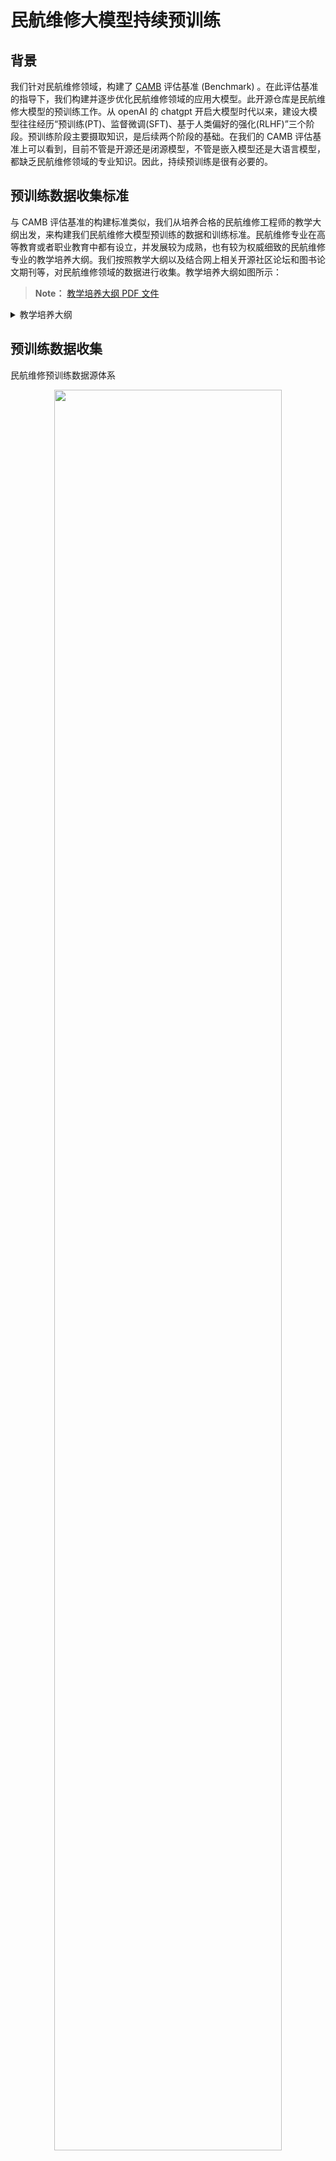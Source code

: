 # 民航维修大模型持续预训练
## 背景
我们针对民航维修领域，构建了 [CAMB](https://github.com/CamLLM/CamBenchmark) 评估基准 (Benchmark) 。在此评估基准的指导下，我们构建并逐步优化民航维修领域的应用大模型。此开源仓库是民航维修大模型的预训练工作。从 openAI 的 chatgpt 开启大模型时代以来，建设大模型往往经历“预训练(PT)、监督微调(SFT)、基于人类偏好的强化(RLHF)”三个阶段。预训练阶段主要摄取知识，是后续两个阶段的基础。在我们的 CAMB 评估基准上可以看到，目前不管是开源还是闭源模型，不管是嵌入模型还是大语言模型，都缺乏民航维修领域的专业知识。因此，持续预训练是很有必要的。

## 预训练数据收集标准
与 CAMB 评估基准的构建标准类似，我们从培养合格的民航维修工程师的教学大纲出发，来构建我们民航维修大模型预训练的数据和训练标准。民航维修专业在高等教育或者职业教育中都有设立，并发展较为成熟，也有较为权威细致的民航维修专业的教学培养大纲。我们按照教学大纲以及结合网上相关开源社区论坛和图书论文期刊等，对民航维修领域的数据进行收集。教学培养大纲如图所示：

> **Note：**
> [教学培养大纲 PDF 文件](pt_data_collect/飞行器维修工程技术专业教学标准（高等职业教育本科）.pdf)

<details>
<summary>教学培养大纲</summary>
<p align="center"> <img src="images/syllabus_1.png" style="width: 85%;" id="title-icon"></p>
<p align="center"> <img src="images/syllabus_2.png" style="width: 85%;" id="title-icon"></p>
<p align="center"> <img src="images/syllabus_3.png" style="width: 85%;" id="title-icon"></p>
</details>

## 预训练数据收集
民航维修预训练数据源体系
<p align="center"> <img src="images/data_source.png" style="width: 85%;" id="title-icon"></p>

### 民航维修开设课程教材
1. 根据大纲，获取开设民航维修专业的相关院校教材:

    > **Note：**
    > [民航英语教材-辞典-对齐术语 PDF 目录](pt_data_collect/民航英语教材&辞典&对齐术语/)
    
    <details>
    <summary>开设课程(点击查看图片)</summary>
    <p align="center"> <img src="images/course.png" style="width: 85%;" id="title-icon"></p>
    </details>  

### 民航维修执照考试教材及ATA教材
1. 最新修订的关于发布民用航空器维修基础（M1-M6）系列教材

    > **Note：**
    > [民航维修执照中文教材 PDF 目录](pt_data_collect/CAMAC民用航空器维修人员执照培训教材/) &
    > [FAA执照英文教材 PDF 目录](pt_data_collect/FAA执照教材/)

    <details>
    <summary>执照教材(点击查看图片)</summary>
    <p align="center"> <img src="images/license.png" style="width: 85%;" id="title-icon"></p>
    </details>

2. ATA教材

    > **Note：**
    > [ATA00~ATA30 737NG机型中文版教材 PDF 目录](pt_data_collect/ATA00~ATA30%20737NG机型中文版教材/) &
    > [ATA31~ATA80 737NG机型中文版教材 PDF 目录](pt_data_collect/ATA31~ATA80%20737NG机型中文版教材/)

    <details>
    <summary>ATA教材(点击查看图片)</summary>
    <p align="center"> <img src="images/ATA.png" style="width: 85%;" id="title-icon"></p>
    </details>

### 相关论文、期刊、图书等
1. 知网、万方等相关主题检索，示例如下图：

    > **Note：**
    > [民航维修论文及期刊 PDF 目录](pt_data_collect/民航维修论文及期刊/)

    <details>
    <summary>论文(点击查看图片)</summary>
    <p align="center"> <img src="images/paper.png" style="width: 85%;" id="title-icon"></p>
    </details>

2. 期刊，如《航空维修与工程》

    <details>
    <summary>期刊(点击查看图片)</summary>
    <p align="center"> <img src="images/journal.png" style="width: 85%;" id="title-icon"></p>
    </details>

3. 相关经典民航维修图书等，如《波音737NG飞机系统》、《民航机务英语教程》等

    <details>
    <summary>经典图书(点击查看图片)</summary>
    <p align="center"> <img src="images/books.png" style="width: 85%;" id="title-icon"></p>
    </details>

### 官方维修手册及专业培训资料课件
1. 波音飞机 FIM 手册、空客飞机 TSM 手册、ATA 手册等

    > **Note：**
    > [波音 FIM 手册](pt_data_collect/波音FIM手册/) &
    > [空客 TSM 手册](pt_data_collect/空客TSM手册/) &
    > [波音747-400英文 AMM 手册](pt_data_collect/波音747-400英文AMM手册/)


    <details>
    <summary>各类手册(点击查看图片)</summary>
    <p align="center"> <img src="images/manual.png" style="width: 85%;" id="title-icon"></p>
    </details>

2. 培训资料课件(PDF、Word、PPT等格式)

    <details>
    <summary>各类教辅讲义等(点击查看图片)</summary>
    <p align="center"> <img src="images/teaching_materials.png" style="width: 85%;" id="title-icon"></p>
    </details>

### 网上开源数据
1. 相关优质的开源社区，如机务在线论坛

    <details>
    <summary>机务在线论坛(点击查看图片)</summary>
    <p align="center"> <img src="images/airacm.png" style="width: 85%;" id="title-icon"></p>
    </details>

2. 相关优质公众号文章等

    <details>
    <summary>开源高质量领域文章(点击查看图片)</summary>
    <p align="center"> <img src="images/wechat_blog.png" style="width: 85%;" id="title-icon"></p>
    </details>

### 合成数据
利用多模态大模型，针对含图量较高的数据进行文本合成，进一步挖掘利用图片、视频中的民航维修相关的知识。
1. 民航维修相关的实操视频，进行视频理解并文本生成

    <details>
    <summary>视频理解(点击查看图片)</summary>
    <p align="center"> <img src="images/video.png" style="width: 85%;" id="title-icon"></p>
    </details>

2. 民航维修相关的原理图、结构图等，进行图片理解并文本生成

    <details>
    <summary>图片理解(点击查看图片)</summary>
    <p align="center"> <img src="images/principle.png" style="width: 85%;" id="title-icon"></p>
    </details>

## 预训练数据获取

### 多模态大模型
从多个维度、多个渠道收集到的民航维修相关数据格式多样繁杂。除了 PDF、PPT、Word、网页H5等文件格式外，版式更是复杂多变，这给 OCR 带来一定困难。然而最近一段时间，多模态大模型进展迅速。为了尽快拿到较高质量的 OCR 文本数据，采用 prompt 指令工程 + 多模态大模型的文本获取方法。
    <p align="center"> <img src="images/show_ocr.png" style="width: 105%;" id="title-icon"></p>

获取 OCR 文本的脚本：[get_ocr_text_by_lmm.py]("scripts/get_ocr_text_by_lmm.py")

## 预训练数据清洗

根据不同数据源以及相应的格式及版式，随机分层抽样，分别构建 500 左右的清洗策略的探索集和 200 左右的清洗策略的评估集。针对预训练数据的清洗策略，不断迭代地进行探索和评估。

### 问题暴露 & 指令 Prompt 调优
不断的根据多模态大模型解析出来的 OCR 的文本存在的问题，在 500 左右的探索集上优化 prompt 指令。

### 数据清洗及分块
经过 Prompt 调优后，我们对 OCR 文本进行数据分析，发现存在的问题并进行迭代清洗策略并优化，其中最重要的两个问题如下：

1. 目录部分会导致重复无意义的 pattern 出现，这对于 LLM 是严重威胁，导致复读机现象

2. 一些结合各种图表的表述，当缺失图标只看文本，会造成上下文不通顺或者歧义，需要处理。

经过清洗，得到高质、干净、知识密集的文本之后，需要考虑进一步分块。用 semchunk ，进行语义分块。

```
semchunk：通过递归拆分文本，直到所有生成的块大小等于或小于指定的块大小。具体来说，它执行以下操作：

1. 使用语义上最有意义的拆分器拆分文本；
2. 递归拆分生成的块，直到产生一组大小等于或小于指定块大小的块；
3. 将任何小于块大小的块重新合并，直到达到块大小；
4. 除非这样做会使块大小超过限制，否则将任何非空白拆分器重新附加到块的末尾（除最后一个块外），否则将非空白拆分器作为自己的块添加；
```

分块脚本：[split_part.py]("scripts/split_part.py")

## 预训练模型实验

### 探索性实验
#### 实验一：跑通预训练实验代码

* 数据集：
* 实验结果：

    1. 以 Qwen3-8B-Base 为代表，在 ms-swift 框架下跑通 Dense 模型的持续预训练，脚本：[dense_pt_with_swift.sh](scripts/dense_pt_with_swift.sh)

        <details>
        <summary>损失loss下降图(点击查看图片)</summary>
        <p align="center"> <img src="images/pt_dense_swift_loss.png" style="width: 85%;" id="title-icon"></p>
        </details>

    2. 以 Qwen3-8B-Base 为代表，在 megatron 框架下跑通 Dense 模型的持续预训练，脚本：[dense_pt_with_megatron.sh](scripts/dense_pt_with_megatron.sh)

        <details>
        <summary>损失loss下降图(点击查看图片)</summary>
        <p align="center"> <img src="images/pt_dense_megatron_loss.png" style="width: 85%;" id="title-icon"></p>
        </details>

    3. 以 Qwen3-30B-A3B-Base 为代表，在 megatron 框架下跑通 MoE 模型的持续预训练，脚本：[moe_pt_with_megatron.sh](scripts/moe_pt_with_megatron.sh)

        <details>
        <summary>损失loss下降图(点击查看图片)</summary>
        <p align="center"> <img src="images/pt_moe_megatron_loss.png" style="width: 85%;" id="title-icon"></p>
        </details>

* 实验结论：
    1. 针对 megatron 训练，需要先将 huggerface 格式的模型转换为 megatron 格式，转换脚本：[hf_to_megatron.sh](scripts/hf_to_megatron.sh)
    2. 针对 MoE 模型的持续预训，现阶段 megatron 支持得更好。

## 持续预训练收益评估
在之前建设的 [CAMB](https://github.com/CamBenchmark/cambenchmark) 民航维修大模型基准上对持续预训练产出的模型进行收益评估。
